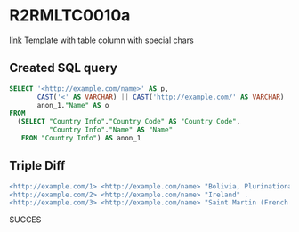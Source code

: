 # R2RMLTC0010a
[link](https://www.w3.org/TR/rdb2rdf-test-cases/#R2RMLTC0010a)
Template with table column with special chars

## Created SQL query
```sql
SELECT '<http://example.com/name>' AS p,
       CAST('<' AS VARCHAR) || CAST('http://example.com/' AS VARCHAR) || replace(replace(replace(replace(replace(replace(CAST(anon_1."Country Code" AS VARCHAR), ' ', '%20'), '/', '%2F'), '(', '%28'), ')', '%29'), ',', '%2C'), ':', '%3A') || CAST('>' AS VARCHAR) AS s,
       anon_1."Name" AS o
FROM
  (SELECT "Country Info"."Country Code" AS "Country Code",
          "Country Info"."Name" AS "Name"
   FROM "Country Info") AS anon_1
```

## Triple Diff
```diff
<http://example.com/1> <http://example.com/name> "Bolivia, Plurinational State of" .
<http://example.com/2> <http://example.com/name> "Ireland" .
<http://example.com/3> <http://example.com/name> "Saint Martin (French part)" .
```

SUCCES